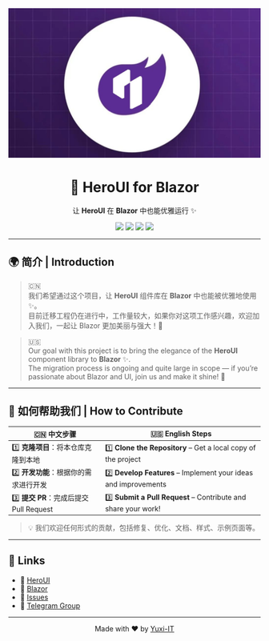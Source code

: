 ﻿<img src="blazor.jpg"/>
<h1 align="center">💫 HeroUI for Blazor</h1>

<p align="center">
    让 <strong>HeroUI</strong> 在 <strong>Blazor</strong> 中也能优雅运行 ✨  
</p>

<p align="center">
  <a href="https://github.com/heroui-inc/heroui"><img src="https://img.shields.io/badge/HeroUI-%230ea5e9.svg?logo=react&logoColor=white" /></a>
  <a href="https://github.com/dotnet/blazor"><img src="https://img.shields.io/badge/Blazor-%235C2D91.svg?logo=blazor&logoColor=white" /></a>
  <a href="https://github.com/yuxi-IT/heroui4blazor/stargazers"><img src="https://img.shields.io/github/stars/yuxi-IT/heroui4blazor?style=social" /></a>
  <a href="https://github.com/yuxi-IT/heroui4blazor/forks"><img src="https://img.shields.io/github/forks/yuxi-IT/heroui4blazor?style=social" /></a>
</p>

---

## 🌍 简介 | Introduction

> 🇨🇳  
> 我们希望通过这个项目，让 **HeroUI** 组件库在 **Blazor** 中也能被优雅地使用 ✨。  
> 目前迁移工程仍在进行中，工作量较大，如果你对这项工作感兴趣，欢迎加入我们，一起让 Blazor 更加美丽与强大！💪  

> 🇺🇸  
> Our goal with this project is to bring the elegance of the **HeroUI** component library to **Blazor** ✨.  
> The migration process is ongoing and quite large in scope — if you’re passionate about Blazor and UI, join us and make it shine! 💪  

---

## 🤝 如何帮助我们 | How to Contribute

| 🇨🇳 中文步骤 | 🇺🇸 English Steps |
|--------------|----------------|
| 1️⃣ **克隆项目**：将本仓库克隆到本地 | 1️⃣ **Clone the Repository** – Get a local copy of the project |
| 2️⃣ **开发功能**：根据你的需求进行开发 | 2️⃣ **Develop Features** – Implement your ideas and improvements |
| 3️⃣ **提交 PR**：完成后提交 Pull Request | 3️⃣ **Submit a Pull Request** – Contribute and share your work! |

> 💡 我们欢迎任何形式的贡献，包括修复、优化、文档、样式、示例页面等。

---

## 🔗 Links

- 🧩 [HeroUI](https://github.com/heroui-inc/heroui)  
- 🧱 [Blazor](https://github.com/dotnet/blazor)  
- 🧭 [Issues](https://github.com/yuxi-IT/heroui4blazor/issues)  
- 💬 [Telegram Group](https://t.me/YuxiIT)

---

<p align="center">
  Made with ❤️ by <a href="https://github.com/yuxi-IT">Yuxi-IT</a>
</p>
